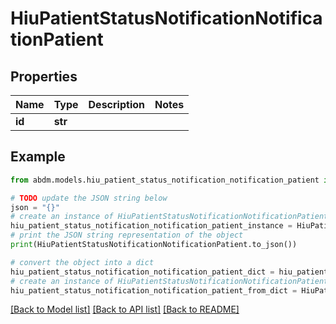# HiuPatientStatusNotificationNotificationPatient


## Properties

Name | Type | Description | Notes
------------ | ------------- | ------------- | -------------
**id** | **str** |  | 

## Example

```python
from abdm.models.hiu_patient_status_notification_notification_patient import HiuPatientStatusNotificationNotificationPatient

# TODO update the JSON string below
json = "{}"
# create an instance of HiuPatientStatusNotificationNotificationPatient from a JSON string
hiu_patient_status_notification_notification_patient_instance = HiuPatientStatusNotificationNotificationPatient.from_json(json)
# print the JSON string representation of the object
print(HiuPatientStatusNotificationNotificationPatient.to_json())

# convert the object into a dict
hiu_patient_status_notification_notification_patient_dict = hiu_patient_status_notification_notification_patient_instance.to_dict()
# create an instance of HiuPatientStatusNotificationNotificationPatient from a dict
hiu_patient_status_notification_notification_patient_from_dict = HiuPatientStatusNotificationNotificationPatient.from_dict(hiu_patient_status_notification_notification_patient_dict)
```
[[Back to Model list]](../README.md#documentation-for-models) [[Back to API list]](../README.md#documentation-for-api-endpoints) [[Back to README]](../README.md)


